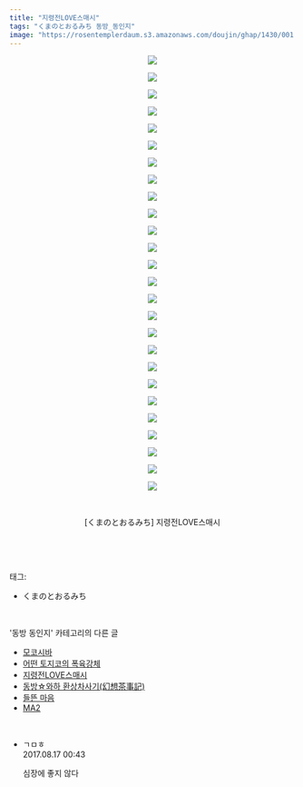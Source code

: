```yaml
---
title: "지령전LOVE스매시"
tags: "くまのとおるみち 동방_동인지"
image: "https://rosentemplerdaum.s3.amazonaws.com/doujin/ghap/1430/001.jpg"
---
```

<div class="article">
<p style="text-align: center; clear: none; float: none;"><img src="{{ site.imgserver10 }}/ghap/1430/001.jpg"/></p>
<p style="text-align: center; clear: none; float: none;"><img src="{{ site.imgserver10 }}/ghap/1430/002.jpg"/></p>
<p style="text-align: center; clear: none; float: none;"><img src="{{ site.imgserver10 }}/ghap/1430/003.jpg"/></p>
<p style="text-align: center; clear: none; float: none;"><img src="{{ site.imgserver10 }}/ghap/1430/004.jpg"/></p>
<p style="text-align: center; clear: none; float: none;"><img src="{{ site.imgserver10 }}/ghap/1430/005.jpg"/></p>
<p style="text-align: center; clear: none; float: none;"><img src="{{ site.imgserver10 }}/ghap/1430/006.jpg"/></p>
<p style="text-align: center; clear: none; float: none;"><img src="{{ site.imgserver10 }}/ghap/1430/007.jpg"/></p>
<p style="text-align: center; clear: none; float: none;"><img src="{{ site.imgserver10 }}/ghap/1430/008.jpg"/></p>
<p style="text-align: center; clear: none; float: none;"><img src="{{ site.imgserver10 }}/ghap/1430/009.jpg"/></p>
<p style="text-align: center; clear: none; float: none;"><img src="{{ site.imgserver10 }}/ghap/1430/010.jpg"/></p>
<p style="text-align: center; clear: none; float: none;"><img src="{{ site.imgserver10 }}/ghap/1430/011.jpg"/></p>
<p style="text-align: center; clear: none; float: none;"><img src="{{ site.imgserver10 }}/ghap/1430/012.jpg"/></p>
<p style="text-align: center; clear: none; float: none;"><img src="{{ site.imgserver10 }}/ghap/1430/013.jpg"/></p>
<p style="text-align: center; clear: none; float: none;"><img src="{{ site.imgserver10 }}/ghap/1430/014.jpg"/></p>
<p style="text-align: center; clear: none; float: none;"><img src="{{ site.imgserver10 }}/ghap/1430/015.jpg"/></p>
<p style="text-align: center; clear: none; float: none;"><img src="{{ site.imgserver10 }}/ghap/1430/016.jpg"/></p>
<p style="text-align: center; clear: none; float: none;"><img src="{{ site.imgserver10 }}/ghap/1430/017.jpg"/></p>
<p style="text-align: center; clear: none; float: none;"><img src="{{ site.imgserver10 }}/ghap/1430/018.jpg"/></p>
<p style="text-align: center; clear: none; float: none;"><img src="{{ site.imgserver10 }}/ghap/1430/019.jpg"/></p>
<p style="text-align: center; clear: none; float: none;"><img src="{{ site.imgserver10 }}/ghap/1430/020.jpg"/></p>
<p style="text-align: center; clear: none; float: none;"><img src="{{ site.imgserver10 }}/ghap/1430/021.jpg"/></p>
<p style="text-align: center; clear: none; float: none;"><img src="{{ site.imgserver10 }}/ghap/1430/022.jpg"/></p>
<p style="text-align: center; clear: none; float: none;"><img src="{{ site.imgserver10 }}/ghap/1430/023.jpg"/></p>
<p style="text-align: center; clear: none; float: none;"><img src="{{ site.imgserver10 }}/ghap/1430/024.jpg"/></p>
<p style="text-align: center; clear: none; float: none;"><img src="{{ site.imgserver10 }}/ghap/1430/025.jpg"/></p>
<p style="text-align: center; clear: none; float: none;"><img src="{{ site.imgserver10 }}/ghap/1430/026.jpg"/></p>
<p style="text-align: center; clear: none; float: none;"><br/></p>
<p style="text-align: center; clear: none; float: none;">[くまのとおるみち] 지령전LOVE스매시</p>
<p><br/></p>
</div><br/>
<div class="tagTrail">
<p>태그: </p>
<ul>
<li>くまのとおるみち</li>
</ul>
</div><br/>
<div class="another">
<p>'동방 동인지' 카테고리의 다른 글</p>
<ul>
<li><a href="/ghap_1432">모코시바</a></li>
<li><a href="/ghap_1431">어떤 토지코의 폭육강체</a></li>
<li><a href="/ghap_1430">지령전LOVE스매시</a></li>
<li><a href="/ghap_1428">동방☆와하 환상차사기(幻想茶事記)</a></li>
<li><a href="/ghap_1427">들뜬 마음</a></li>
<li><a href="/ghap_1426">MA2</a></li>
</ul>
</div><br/>
<div class="cb_module cb_fluid">
<div class="cb_wrt cb_profile">
<div class="comment">
<ul>
<li class="cb_thumb_off" id="comment15061394">
<div class="cb_comment_area">
<div class="cb_info_area">
<div class="cb_section">
<span class="cb_nick_name">ㄱㅁㅎ</span>
</div>
<div class="cb_section">
<span class="cb_date">2017.08.17 00:43 </span>
</div>
</div>
<div class="cb_dsc_comment">
<p class="cb_dsc">
											심장에 좋지 않다
										</p>
</div>
</div></li>
</ul>
</div>
</div><!-- commentList close -->
</div><br/>
